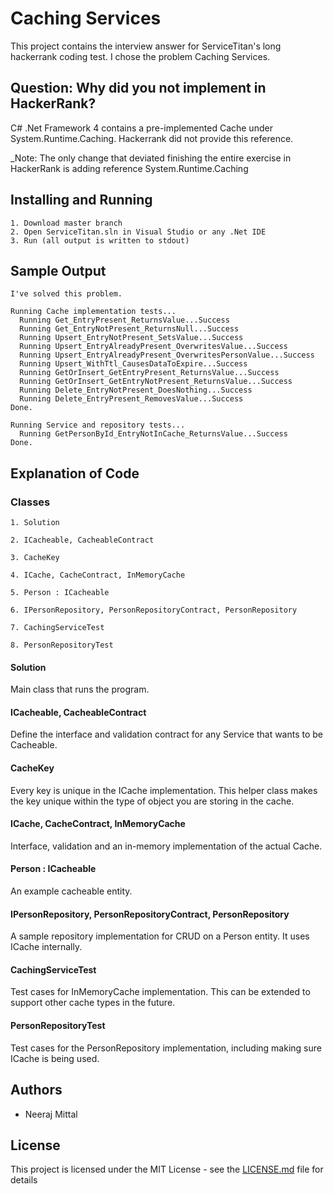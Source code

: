 # Caching Services

This project contains the interview answer for ServiceTitan's long hackerrank coding test. I chose the problem Caching Services.

## Question: Why did you not implement in HackerRank?
C# .Net Framework 4 contains a pre-implemented Cache under System.Runtime.Caching. Hackerrank did not provide this reference.

_Note: The only change that deviated finishing the entire exercise in HackerRank is adding reference System.Runtime.Caching

## Installing and Running

```
1. Download master branch
2. Open ServiceTitan.sln in Visual Studio or any .Net IDE
3. Run (all output is written to stdout)
```

## Sample Output

```
I've solved this problem.

Running Cache implementation tests...
  Running Get_EntryPresent_ReturnsValue...Success
  Running Get_EntryNotPresent_ReturnsNull...Success
  Running Upsert_EntryNotPresent_SetsValue...Success
  Running Upsert_EntryAlreadyPresent_OverwritesValue...Success
  Running Upsert_EntryAlreadyPresent_OverwritesPersonValue...Success
  Running Upsert_WithTtl_CausesDataToExpire...Success
  Running GetOrInsert_GetEntryPresent_ReturnsValue...Success
  Running GetOrInsert_GetEntryNotPresent_ReturnsValue...Success
  Running Delete_EntryNotPresent_DoesNothing...Success
  Running Delete_EntryPresent_RemovesValue...Success
Done.

Running Service and repository tests...
  Running GetPersonById_EntryNotInCache_ReturnsValue...Success
Done.
```

## Explanation of Code

### Classes
```
1. Solution

2. ICacheable, CacheableContract

3. CacheKey

4. ICache, CacheContract, InMemoryCache

5. Person : ICacheable

6. IPersonRepository, PersonRepositoryContract, PersonRepository

7. CachingServiceTest

8. PersonRepositoryTest

```

#### Solution
Main class that runs the program.

#### ICacheable, CacheableContract
Define the interface and validation contract for any Service that wants to be Cacheable.

#### CacheKey
Every key is unique in the ICache implementation. This helper class makes the key unique within the type of object you are storing in the cache.

#### ICache, CacheContract, InMemoryCache
Interface, validation and an in-memory implementation of the actual Cache.

#### Person : ICacheable
An example cacheable entity.

#### IPersonRepository, PersonRepositoryContract, PersonRepository
A sample repository implementation for CRUD on a Person entity. It uses ICache internally.

#### CachingServiceTest
Test cases for InMemoryCache implementation. This can be extended to support other cache types in the future.

#### PersonRepositoryTest
Test cases for the PersonRepository implementation, including making sure ICache is being used.

## Authors

* Neeraj Mittal

## License

This project is licensed under the MIT License - see the [LICENSE.md](LICENSE.md) file for details
